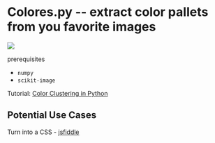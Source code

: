 # Colores.py -- extract color pallets from you favorite images

![](http://107.170.41.146/content/images/2014/May/nuance.png)

prerequisites

 - `numpy`
 - `scikit-image`


Tutorial: [Color Clustering in Python](http://107.170.41.146/color-clustering-in-python-2/)


## Potential Use Cases

Turn into a CSS - [jsfiddle](http://jsfiddle.net/mrcactu5/6WVaM/)
